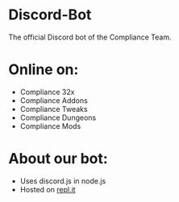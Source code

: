 # Discord-Bot
The official Discord bot of the Compliance Team.

# Online on:
- Compliance 32x
- Compliance Addons
- Compliance Tweaks
- Compliance Dungeons
- Compliance Mods

# About our bot:
- Uses discord.js in node.js
- Hosted on [repl.it](https://repl.it/)
